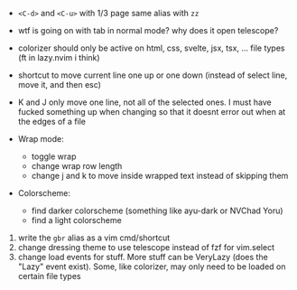 - `<C-d>` and `<C-u>` with 1/3 page same alias with `zz`
- wtf is going on with tab in normal mode? why does it open telescope?
- colorizer should only be active on html, css, svelte, jsx, tsx, ... file types (ft in lazy.nvim i think)
- shortcut to move current line one up or one down (instead of select line, move it, and then esc)
- K and J only move one line, not all of the selected ones. I must have fucked something up when changing so that it doesnt error out when at the edges of a file

- Wrap mode:

  - toggle wrap
  - change wrap row length
  - change j and k to move inside wrapped text instead of skipping them

- Colorscheme:
  - find darker colorscheme (something like ayu-dark or NVChad Yoru)
  - find a light colorscheme

1. write the `gbr` alias as a vim cmd/shortcut
2. change dressing theme to use telescope instead of fzf for vim.select
3. change load events for stuff. More stuff can be VeryLazy (does the "Lazy" event exist). Some, like colorizer, may only need to be loaded on certain file types

